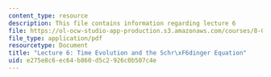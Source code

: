 ```yaml
---
content_type: resource
description: This file contains information regarding lecture 6
file: https://ol-ocw-studio-app-production.s3.amazonaws.com/courses/8-04-quantum-physics-i-spring-2013/e275e8c6ec64b860d5c2926c0b507c4e_MIT8_04S13_Lec06.pdf
file_type: application/pdf
resourcetype: Document
title: "Lecture 6: Time Evolution and the Schr\xF6dinger Equation"
uid: e275e8c6-ec64-b860-d5c2-926c0b507c4e
---
```

